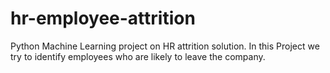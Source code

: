 # hr-employee-attrition
Python Machine Learning project on HR attrition solution.  In this Project we try to identify employees who are likely to leave the company. 

